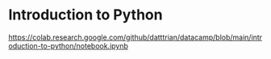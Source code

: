 # Introduction to Python

https://colab.research.google.com/github/datttrian/datacamp/blob/main/introduction-to-python/notebook.ipynb
